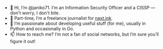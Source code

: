 - 👋 Hi, I’m @janiko71. I’m an Information Security Officer and a CISSP — don't worry, I don't bite.
- 📰 Part-time, I’m a freelance journalist for [next.ink](https://next.ink/public-profile/?id=41).
- 👀 I’m passionate about developing useful stuff (for me), usually in Python and occasionally in Go.
- 📫 How to reach me? I’m not a fan of social networks, but I’m sure you’ll figure it out!

<!---
janiko71/janiko71 is a ✨ special ✨ repository because its `README.md` (this file) appears on your GitHub profile.
You can click the Preview link to take a look at your changes.
--->
